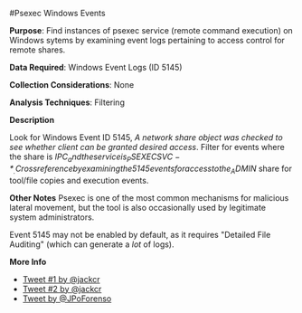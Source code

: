 #Psexec Windows Events

**Purpose**: 
Find instances of psexec service (remote command execution) on Windows sytems by examining event logs pertaining to access control for remote shares.

**Data Required**: 
Windows Event Logs (ID 5145)

**Collection Considerations**: 
None

**Analysis Techniques**: 
Filtering

**Description**

Look for Windows Event ID 5145, _A network share object was checked to
see whether client can be granted desired access_.  Filter for events
where the share is _IPC$_ and the service is _PSEXECSVC-*_.  Cross
reference by examining the 5145 events for access to the _ADMIN$_
share for tool/file copies and execution events.

**Other Notes** Psexec is one of the most common mechanisms for
malicious lateral movement, but the tool is also occasionally used by
legitimate system administrators.

Event 5145 may not be enabled by default, as it requires "Detailed
File Auditing" (which can generate a *lot* of logs).

**More Info**

- [Tweet #1 by @jackcr](https://twitter.com/jackcr/status/733686717446656001)
- [Tweet #2 by @jackcr](https://twitter.com/jackcr/status/743587901468979202)
- [Tweet by @JPoForenso](https://twitter.com/JPoForenso/status/743663854601670656)

